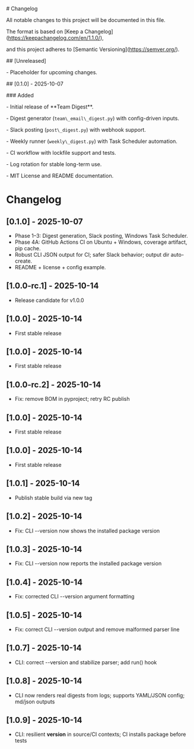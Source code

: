 \# Changelog

All notable changes to this project will be documented in this file.



The format is based on \[Keep a Changelog](https://keepachangelog.com/en/1.1.0/),

and this project adheres to \[Semantic Versioning](https://semver.org/).



\## \[Unreleased]

\- Placeholder for upcoming changes.



\## \[0.1.0] - 2025-10-07

\### Added

\- Initial release of \*\*Team Digest\*\*.

\- Digest generator (`team\_email\_digest.py`) with config-driven inputs.

\- Slack posting (`post\_digest.py`) with webhook support.

\- Weekly runner (`weekly\_digest.py`) with Task Scheduler automation.

\- CI workflow with lockfile support and tests.

\- Log rotation for stable long-term use.

\- MIT License and README documentation.

# Changelog

## [0.1.0] - 2025-10-07
- Phase 1–3: Digest generation, Slack posting, Windows Task Scheduler.
- Phase 4A: GitHub Actions CI on Ubuntu + Windows, coverage artifact, pip cache.
- Robust CLI JSON output for CI; safer Slack behavior; output dir auto-create.
- README + license + config example.




## [1.0.0-rc.1] - 2025-10-14
- Release candidate for v1.0.0

## [1.0.0] - 2025-10-14
- First stable release

## [1.0.0] - 2025-10-14
- First stable release

## [1.0.0-rc.2] - 2025-10-14
- Fix: remove BOM in pyproject; retry RC publish

## [1.0.0] - 2025-10-14
- First stable release

## [1.0.0] - 2025-10-14
- First stable release

## [1.0.1] - 2025-10-14
- Publish stable build via new tag

## [1.0.2] - 2025-10-14
- Fix: CLI --version now shows the installed package version

## [1.0.3] - 2025-10-14
- Fix: CLI --version now reports the installed package version

## [1.0.4] - 2025-10-14
- Fix: corrected CLI --version argument formatting

## [1.0.5] - 2025-10-14
- Fix: correct CLI --version output and remove malformed parser line

## [1.0.7] - 2025-10-14
- CLI: correct --version and stabilize parser; add run() hook

## [1.0.8] - 2025-10-14
- CLI now renders real digests from logs; supports YAML/JSON config; md/json outputs

## [1.0.9] - 2025-10-14
- CLI: resilient __version__ in source/CI contexts; CI installs package before tests
